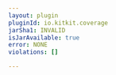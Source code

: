 ```yaml
---
layout: plugin
pluginId: io.kitkit.coverage
jarSha1: INVALID
isJarAvailable: true
error: NONE
violations: []

---
```

